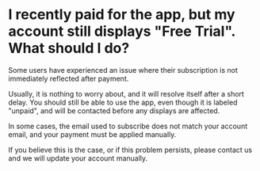 # I recently paid for the app, but my account still displays "Free Trial". What should I do?

Some users have experienced an issue where their subscription is not immediately reflected after payment.

Usually, it is nothing to worry about, and it will resolve itself after a short delay. You should still be able to use the app, even though it is labeled "unpaid", and will be contacted before any displays are affected.

In some cases, the email used to subscribe does not match your account email, and your payment must be applied manually.

If you believe this is the case, or if this problem persists, please contact us and we will update your account manually.
<!--stackedit_data:
eyJoaXN0b3J5IjpbMTY1MTQ0NjgxMF19
-->